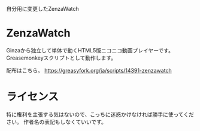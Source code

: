 自分用に変更したZenzaWatch

# ZenzaWatch

Ginzaから独立して単体で動くHTML5版ニコニコ動画プレイヤーです。
Greasemonkeyスクリプトとして動作します。

配布はこちら。
https://greasyfork.org/ja/scripts/14391-zenzawatch


# ライセンス

特に権利を主張する気はないので、こっちに迷惑かけなければ勝手に使ってください。
作者名の表記もしなくていいです。

